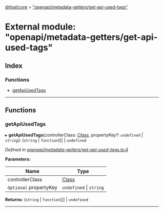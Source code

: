 [@foal/core](../README.md) > ["openapi/metadata-getters/get-api-used-tags"](../modules/_openapi_metadata_getters_get_api_used_tags_.md)

# External module: "openapi/metadata-getters/get-api-used-tags"

## Index

### Functions

* [getApiUsedTags](_openapi_metadata_getters_get_api_used_tags_.md#getapiusedtags)

---

## Functions

<a id="getapiusedtags"></a>

###  getApiUsedTags

▸ **getApiUsedTags**(controllerClass: *[Class](_core_class_interface_.md#class)*, propertyKey?: *`undefined` \| `string`*): (`string` \| `function`)[] \| `undefined`

*Defined in [openapi/metadata-getters/get-api-used-tags.ts:4](https://github.com/FoalTS/foal/blob/07f00115/packages/core/src/openapi/metadata-getters/get-api-used-tags.ts#L4)*

**Parameters:**

| Name | Type |
| ------ | ------ |
| controllerClass | [Class](_core_class_interface_.md#class) |
| `Optional` propertyKey | `undefined` \| `string` |

**Returns:** (`string` \| `function`)[] \| `undefined`

___

